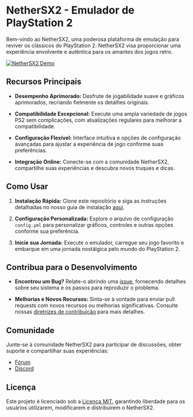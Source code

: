 # NetherSX2 - Emulador de PlayStation 2

Bem-vindo ao NetherSX2, uma poderosa plataforma de emulação para reviver os clássicos do PlayStation 2. NetherSX2 visa proporcionar uma experiência envolvente e autêntica para os amantes dos jogos retro.

[![NetherSX2 Demo](demo_screenshot.png)](https://www.youtube.com/watch?v=your_video_id)

## Recursos Principais

- **Desempenho Aprimorado:** Desfrute de jogabilidade suave e gráficos aprimorados, recriando fielmente os detalhes originais.
  
- **Compatibilidade Excepcional:** Execute uma ampla variedade de jogos PS2 sem complicações, com atualizações regulares para melhorar a compatibilidade.

- **Configuração Flexível:** Interface intuitiva e opções de configuração avançadas para ajustar a experiência de jogo conforme suas preferências.

- **Integração Online:** Conecte-se com a comunidade NetherSX2, compartilhe suas experiências e descubra novos truques e dicas.

## Como Usar

1. **Instalação Rápida:** Clone este repositório e siga as instruções detalhadas no nosso guia de instalação [aqui](docs/installation.md).

2. **Configuração Personalizada:** Explore o arquivo de configuração `config.yml` para personalizar gráficos, controles e outras opções conforme sua preferência.

3. **Inicie sua Jornada:** Execute o emulador, carregue seu jogo favorito e embarque em uma jornada nostálgica pelo mundo do PlayStation 2.

## Contribua para o Desenvolvimento

- **Encontrou um Bug?** Relate-o abrindo uma [issue](https://github.com/seu-username/NetherSX2/issues), fornecendo detalhes sobre seu sistema e os passos para reproduzir o problema.

- **Melhorias e Novos Recursos:** Sinta-se à vontade para enviar pull requests com novos recursos ou melhorias significativas. Consulte nossas [diretrizes de contribuição](CONTRIBUTING.md) para mais detalhes.

## Comunidade

Junte-se à comunidade NetherSX2 para participar de discussões, obter suporte e compartilhar suas experiências:

- [Fórum](https://forum.nethersx2.com)
- [Discord](https://discord.gg/nethersx2)

## Licença

Este projeto é licenciado sob a [Licença MIT](LICENSE), garantindo liberdade para os usuários utilizarem, modificarem e distribuírem o NetherSX2.
